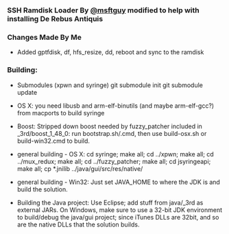 ### SSH Ramdisk Loader By [@msftguy](https://github.com/msftguy/ssh-rd) modified to help with installing De Rebus Antiquis

### Changes Made By Me
- Added gptfdisk, df, hfs_resize, dd, reboot and sync to the ramdisk  

### Building: 
- Submodules (xpwn and syringe)
git submodule init
git submodule update
- OS X: you need libusb and arm-elf-binutils (and maybe arm-elf-gcc?) from macports to build syringe
- Boost: Stripped down boost needed by fuzzy_patcher included in _3rd/boost_1_48_0: run bootstrap.sh/.cmd, then use build-osx.sh or build-win32.cmd to build.
- general building - OS X: cd syringe; make all; cd ../xpwn; make all; cd ../mux_redux; make all; cd ../fuzzy_patcher; make all; cd jsyringeapi; make all; cp *.jnilib ../java/gui/src/res/native/
- general building - Win32: Just set JAVA_HOME to where the JDK is and build the solution.

- Building the Java project:
 Use Eclipse; add stuff from java/_3rd as external JARs.
 On Windows, make sure to use a 32-bit JDK environment to build/debug the java/gui project; since iTunes DLLs are 32bit, and so are the native DLLs that the solution builds.
